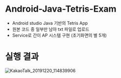 # Android-Java-Tetris-Exam
 - Android studio Java 기반의 Tetris App
 - 원본 코드 중 일부만 남아 txt 파일로 업로드
 - Service로 간이 AP 시스템 구현 (초기화면의 별 5개)
 
# 실행 결과
![KakaoTalk_20191220_114839906](https://user-images.githubusercontent.com/35375787/234905426-1c16ed31-93e7-4d19-96d8-d7eccea02bfa.gif)
